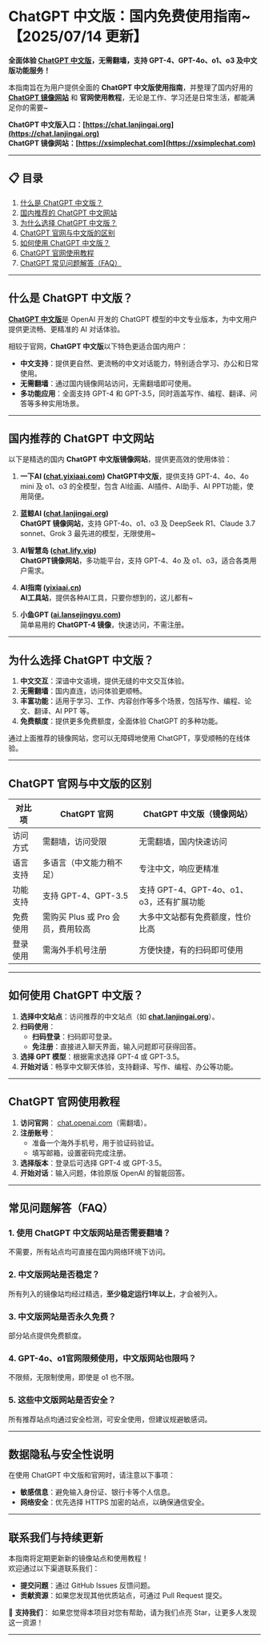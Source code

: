 # ChatGPT 中文版：国内免费使用指南~ 【2025/07/14 更新】             

**全面体验 [ChatGPT 中文版](https://chat.lanjingai.org)，无需翻墙，支持 GPT-4、GPT-4o、o1、o3 及中文版功能服务！**

本指南旨在为用户提供全面的 **ChatGPT 中文版使用指南**，并整理了国内好用的 **[ChatGPT 镜像网站](https://chat.lanjingai.org)** 和 **官网使用教程**，无论是工作、学习还是日常生活，都能满足你的需要~

**ChatGPT 中文版入口：[https://chat.lanjingai.org](https://chat.lanjingai.org)**   
**ChatGPT 镜像网站：[https://xsimplechat.com](https://xsimplechat.com)**

---

## 📋 目录

1. [什么是 ChatGPT 中文版？](#什么是-chatgpt-中文版)
2. [国内推荐的 ChatGPT 中文网站](#国内推荐的-chatgpt-中文网站)
3. [为什么选择 ChatGPT 中文版？](#为什么选择-chatgpt-中文版)
4. [ChatGPT 官网与中文版的区别](#chatgpt-官网与中文版的区别)
5. [如何使用 ChatGPT 中文版？](#如何使用-chatgpt-中文版)
6. [ChatGPT 官网使用教程](#chatgpt-官网使用教程)
7. [ChatGPT 常见问题解答（FAQ）](#常见问题解答faq)

---

## 什么是 ChatGPT 中文版？

[**ChatGPT 中文版**](https://chat.lanjingai.org)是 OpenAI 开发的 ChatGPT 模型的中文专业版本，为中文用户提供更流畅、更精准的 AI 对话体验。

相较于官网，**ChatGPT 中文版**以下特色更适合国内用户：

- **中文支持**：提供更自然、更流畅的中文对话能力，特别适合学习、办公和日常使用。
- **无需翻墙**：通过国内镜像网站访问，无需翻墙即可使用。
- **多功能应用**：全面支持 GPT-4 和 GPT-3.5，同时涵盖写作、编程、翻译、问答等多种实用场景。

---

## 国内推荐的 ChatGPT 中文网站

以下是精选的国内 **ChatGPT 中文版镜像网站**，提供更高效的使用体验：

1. **一下AI ([chat.yixiaai.com](https://xsimplechat.com/))**
   **ChatGPT中文版**，提供支持 GPT-4、4o、4o mini 及 o1、o3 的全模型，包含 AI绘画、AI插件、AI助手、AI PPT功能，使用简便。

2. **蓝鲸AI ([chat.lanjingai.org](https://chat.lanjingai.org/))**  
   **ChatGPT 镜像网站**，支持 GPT-4o、o1、o3 及 DeepSeek R1、Claude 3.7 sonnet、Grok 3 最先进的模型，无限使用~

3. **AI智慧岛 ([chat.lify.vip](https://chat.yixiaai.com/))**  
   **ChatGPT镜像网站**，多功能平台，支持 GPT-4、4o 及 o1、o3，适合各类用户需求。

4. **AI指南 ([yixiaai.cn](https://yixiaai.cn/))**  
   **AI工具站**，提供各种AI工具，只要你想到的，这儿都有~

5. **小鱼GPT ([ai.lansejingyu.com](https://ai.lansejingyu.com/))**  
   简单易用的 **ChatGPT-4 镜像**，快速访问，不需注册。

---

## 为什么选择 ChatGPT 中文版？

1. **中文交互**：深谙中文语境，提供无缝的中文交互体验。
2. **无需翻墙**：国内直连，访问体验更顺畅。
3. **丰富功能**：适用于学习、工作、内容创作等多个场景，包括写作、编程、论文、翻译、AI PPT 等。
4. **免费额度**：提供更多免费额度，全面体验 ChatGPT 的多种功能。

通过上面推荐的镜像网站，您可以无障碍地使用 ChatGPT，享受顺畅的在线体验。

---

## ChatGPT 官网与中文版的区别

| 对比项        | ChatGPT 官网                  | ChatGPT 中文版（镜像网站）          |
|---------------|-------------------------------|-------------------------------------|
| 访问方式      | 需翻墙，访问受限           | 无需翻墙，国内快速访问               |
| 语言支持      | 多语言（中文能力稍不足） | 专注中文，响应更精准             |
| 功能支持      | 支持 GPT-4、GPT-3.5           | 支持 GPT-4、GPT-4o、o1、o3，还有扩展功能 |
| 免费使用      | 需购买 Plus 或 Pro 会员，费用较高   | 大多中文站都有免费额度，性价比高                |
| 登录使用      | 需海外手机号注册               | 方便快捷，有的扫码即可使用            |

---

## 如何使用 ChatGPT 中文版？

1. **选择中文站点**：访问推荐的中文站点（如 **[chat.lanjingai.org](https://chat.lanjingai.org)**）。
2. **扫码使用**：
   - **扫码登录**：扫码即可登录。
   - **免注册**：直接进入聊天界面，输入问题即可获得回答。
3. **选择 GPT 模型**：根据需求选择 GPT-4 或 GPT-3.5。
4. **开始对话**：畅享中文聊天体验，支持翻译、写作、编程、办公等功能。

---

## ChatGPT 官网使用教程

1. **访问官网**： [chat.openai.com](https://chat.openai.com)（需翻墙）。
2. **注册账号**：
   - 准备一个海外手机号，用于验证码验证。
   - 填写邮箱，设置密码完成注册。
3. **选择版本**：登录后可选择 GPT-4 或 GPT-3.5。
4. **开始对话**：输入问题，体验原版 OpenAI 的智能回答。

---

## 常见问题解答（FAQ）

### 1. 使用 ChatGPT 中文版网站是否需要翻墙？
不需要，所有站点均可直接在国内网络环境下访问。

### 2. 中文版网站是否稳定？
所有列入的镜像站均经过精选，**至少稳定运行1年以上**，才会被列入。

### 3. 中文版网站是否永久免费？
部分站点提供免费额度。

### 4. GPT-4o、o1官网限频使用，中文版网站也限吗？
不限频，无限制使用，即使是 o1 也不限。

### 5. 这些中文版网站是否安全？
所有推荐站点均通过安全检测，可安全使用，但建议规避敏感词。

---

## 数据隐私与安全性说明

在使用 ChatGPT 中文版和官网时，请注意以下事项：
- **敏感信息**：避免输入身份证、银行卡等个人信息。
- **网络安全**：优先选择 HTTPS 加密的站点，以确保通信安全。

---

## 联系我们与持续更新

本指南将定期更新新的镜像站点和使用教程！  
欢迎通过以下渠道联系我们：

- **提交问题**：通过 GitHub Issues 反馈问题。
- **贡献资源**：如果您发现其他优质站点，可通过 Pull Request 提交。

🌟 **支持我们**：
如果您觉得本项目对您有帮助，请为我们点亮 Star，让更多人发现这一资源！

---
